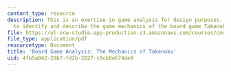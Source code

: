 ```yaml
---
content_type: resource
description: This is an exercise in game analysis for design purposes. The task is
  to identify and describe the game mechanics of the board game Takenoko.
file: https://ol-ocw-studio-app-production.s3.amazonaws.com/courses/cms-301-introduction-to-game-design-methods-spring-2016/4fb5a04228b7fd2b2027c9cb9e674de9_MITCMS_301S16_Assigment2.pdf
file_type: application/pdf
resourcetype: Document
title: 'Board Game Analysis: The Mechanics of Takenoko'
uid: 4fb5a042-28b7-fd2b-2027-c9cb9e674de9
---
```

